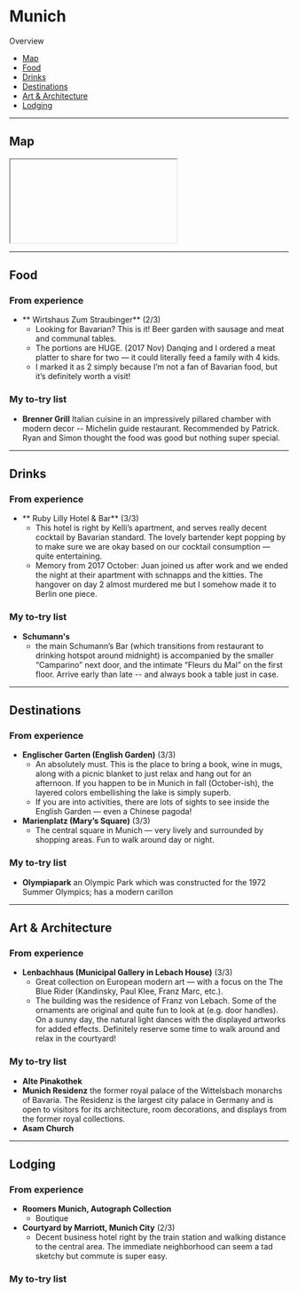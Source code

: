 # Munich

Overview

- [Map](#map)
- [Food](#food)
- [Drinks](#drinks)
- [Destinations](#destinations)
- [Art & Architecture](#art--architecture)
- [Lodging](#lodging)

-----

## Map

<iframe></iframe>

-----

## Food

### From experience

- ** Wirtshaus Zum Straubinger** (2/3)
	- Looking for Bavarian? This is it! Beer garden with sausage and meat and communal tables. 
	- The portions are HUGE. (2017 Nov) Danqing and I ordered a meat platter to share for two — it could literally feed a family with 4 kids. 
	- I marked it as 2 simply because I’m not a fan of Bavarian food, but it’s definitely worth a visit! 

### My to-try list

- **Brenner Grill** Italian cuisine in an impressively pillared chamber with modern decor -- Michelin guide restaurant. Recommended by Patrick. Ryan and Simon thought the food was good but nothing super special. 

-----

## Drinks

### From experience

- ** Ruby Lilly Hotel & Bar** (3/3)
	- This hotel is right by Kelli’s apartment, and serves really decent cocktail by Bavarian standard. The lovely bartender kept popping by to make sure we are okay based on our cocktail consumption — quite entertaining. 
	- Memory from 2017 October: Juan joined us after work and we ended the night at their apartment with schnapps and the kitties. The hangover on day 2 almost murdered me but I somehow made it to Berlin one piece. 

### My to-try list

- **Schumann's** 
	- the main Schumann’s Bar (which transitions from restaurant to drinking hotspot around midnight) is accompanied by the smaller “Camparino” next door, and the intimate “Fleurs du Mal” on the first floor. Arrive early than late -- and always book a table just in case. 

-----

## Destinations

### From experience

- **Englischer Garten (English Garden)** (3/3)
	- An absolutely must. This is the place to bring a book, wine in mugs, along with a picnic blanket to just relax and hang out for an afternoon. If you happen to be in Munich in fall (October-ish), the layered colors embellishing the lake is simply superb. 
	- If you are into activities, there are lots of sights to see inside the English Garden — even a Chinese pagoda! 
- **Marienplatz (Mary’s Square)** (3/3)
	- The central square in Munich — very lively and surrounded by shopping areas. Fun to walk around day or night. 

### My to-try list

- **Olympiapark** an Olympic Park which was constructed for the 1972 Summer Olympics; has a modern carillon 

-----

## Art & Architecture

### From experience

- **Lenbachhaus (Municipal Gallery in Lebach House)** (3/3)
	- Great collection on European modern art — with a focus on the The Blue Rider (Kandinsky, Paul Klee, Franz Marc, etc.). 
	- The building was the residence of Franz von Lebach. Some of the ornaments are original and quite fun to look at (e.g. door handles). On a sunny day, the natural light dances with the displayed artworks for added effects. Definitely reserve some time to walk around and relax in the courtyard!

### My to-try list

- **Alte Pinakothek** 
- **Munich Residenz** the former royal palace of the Wittelsbach monarchs of Bavaria. The Residenz is the largest city palace in Germany and is open to visitors for its architecture, room decorations, and displays from the former royal collections. 
- **Asam Church**

-----

## Lodging

### From experience

- **Roomers Munich, Autograph Collection**
	- Boutique 
- **Courtyard by Marriott, Munich City** (2/3)
	- Decent business hotel right by the train station and walking distance to the central area. The immediate neighborhood can seem a tad sketchy but commute is super easy. 

### My to-try list
